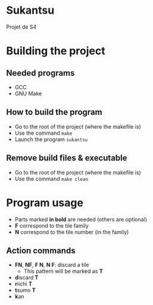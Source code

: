 # Sukantsu
Projet de S4

# Building the project
## Needed programs
- GCC
- GNU Make

## How to build the program
- Go to the root of the project (where the makefile is)
- Use the command `make`
- Launch the program `sukantsu`

## Remove build files & executable
- Go to the root of the project (where the makefile is)
- Use the command `make clean`

# Program usage
- Parts marked **in bold** are needed (others are optional)
- **F** correspond to the tile family
- **N** correspond to the tile number (in the family)


## Action commands
- **FN**, **NF**, **F N**, **N F**: discard a tile
  - This pattern will be marked as **T**
- **d**iscard **T**
- **r**iichi **T**
- **t**sumo **T**
- **k**an
